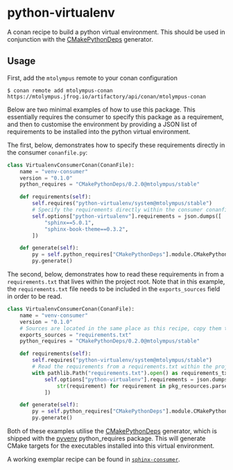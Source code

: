 # python-virtualenv

A conan recipe to build a python virtual environment. This should be used in conjunction with the [CMakePythonDeps](https://github.com/samuel-emrys/pyvenv) generator.

## Usage

First, add the `mtolympus` remote to your conan configuration

```
$ conan remote add mtolympus-conan https://mtolympus.jfrog.io/artifactory/api/conan/mtolympus-conan
```

Below are two minimal examples of how to use this package. This essentially requires the consumer to specify this package as a requirement, and then to customise the environment by providing a JSON list of requirements to be installed into the python virtual environment.

The first, below, demonstrates how to specify these requirements directly in the consumer `conanfile.py`:

```python
class VirtualenvConsumerConan(ConanFile):
    name = "venv-consumer"
    version = "0.1.0"
    python_requires = "CMakePythonDeps/0.2.0@mtolympus/stable"

    def requirements(self):
        self.requires("python-virtualenv/system@mtolympus/stable")
        # Specify the requirements directly within the consumer conanfile.py
        self.options["python-virtualenv"].requirements = json.dumps([
            "sphinx==5.0.1",
            "sphinx-book-theme==0.3.2",
        ])

    def generate(self):
        py = self.python_requires["CMakePythonDeps"].module.CMakePythonDeps(self)
        py.generate()
```

The second, below, demonstrates how to read these requirements in from a `requirements.txt` that lives within the project root. Note that in this example, the `requirements.txt` file needs to be included in the `exports_sources` field in order to be read.

```python
class VirtualenvConsumerConan(ConanFile):
    name = "venv-consumer"
    version = "0.1.0"
    # Sources are located in the same place as this recipe, copy them to the recipe
    exports_sources = "requirements.txt"
    python_requires = "CMakePythonDeps/0.2.0@mtolympus/stable"

    def requirements(self):
        self.requires("python-virtualenv/system@mtolympus/stable")
        # Read the requirements from a requirements.txt within the project root
        with pathlib.Path("requirements.txt").open() as requirements_txt:
            self.options["python-virtualenv"].requirements = json.dumps([
                str(requirement) for requirement in pkg_resources.parse_requirements(requirements_txt)
            ])

    def generate(self):
        py = self.python_requires["CMakePythonDeps"].module.CMakePythonDeps(self)
        py.generate()
```

Both of these examples utilise the [CMakePythonDeps](https://github.com/samuel-emrys/pyvenv) generator, which is shipped with the [pyvenv](https://github.com/samuel-emrys/pyvenv) python_requires package. This will generate CMake targets for the executables installed into this virtual environment.

A working exemplar recipe can be found in [`sphinx-consumer`](https://github.com/samuel-emrys/sphinx-consumer).

